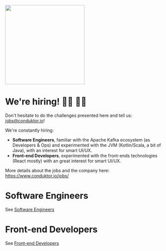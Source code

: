 <img src="https://www.conduktor.io/uploads/conduktor.svg" width="256">

# We're hiring! 👨‍💻 👩‍💻

Don't hesitate to do the challenges presented here and tell us: jobs@conduktor.io!

We're constantly hiring:

- **Software Engineers**, familiar with the Apache Kafka ecosystem (as Developers & Ops) and experimented with the JVM (Kotlin/Scala, a bit of Java), with an interest for smart UI/UX.
- **Front-end Developers**, experimented with the front-ends technologies (React mostly) with an great interest for smart UI/UX. 

More details about the jobs and the company here: https://www.conduktor.io/jobs/

# Software Engineers

See [Software Engineers](software-engineers/README.md)

# Front-end Developers

See [Front-end Developers](frontend-developers/README.md)
